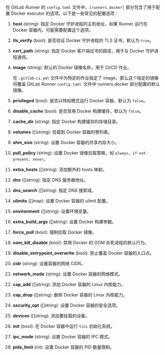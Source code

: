 在 GitLab Runner 的 `config.toml` 文件中，`[runners.docker]` 部分包含了用于配置 Docker executor 的选项。以下是一些常见的配置选项：

1. **host** (string):
   指定 Docker 守护进程的主机地址，如果 Runner 运行在 Docker 容器内，可能需要配置这个选项。

2. **tls_verify** (bool):
   是否验证 Docker 守护进程的 TLS 证书，默认为 `true`。

3. **cert_path** (string):
   指定 Docker 客户端证书的路径，用于与 Docker 守护进程通信。

4. **image** (string):
   默认的 Docker 镜像名称，用于 CI/CD 作业。

   在 `.gitlab-ci.yml` 文件中为特定的作业指定了 image，那么这个指定的镜像将覆盖 GitLab Runner `config.toml `文件中 runners.docker 部分配置的默认镜像。

5. **privileged** (bool):
   是否以特权模式运行 Docker 容器，默认为 `false`。

6. **disable_cache** (bool):
   是否禁用 Docker 构建缓存，默认为 `false`。

7. **cache_dir** (string):
   指定 Docker 构建缓存的存储目录。

8. **volumes** ([]string):
   挂载到 Docker 容器的卷列表。

9. **shm_size** (string):
   设置 Docker 容器的共享内存大小。

10. **pull_policy** (string):
    设置 Docker 镜像拉取策略，如 `always`、`if-not-present`、`never`。

11. **extra_hosts** ([]string):
    添加额外的 hosts 映射。

12. **dns** ([]string):
    指定 DNS 服务器地址。

13. **dns_search** ([]string):
    指定 DNS 搜索域。

14. **ulimits** ([]map):
    设置 Docker 容器的 ulimit 配置。

15. **environment** ([]string):
    设置环境变量。

16. **extra_build_args** ([]string):
    设置 Docker 构建参数。

17. **force_pull** (bool):
    强制拉取 Docker 镜像。

18. **oom_kill_disable** (bool):
    禁用 Docker 的 OOM 杀死进程的默认行为。

19. **disable_entrypoint_overwrite** (bool):
    禁止覆盖 Docker 容器的入口点。

20. **cidr** (string):
    设置容器的网络 CIDR。

21. **network_mode** (string):
    设置 Docker 容器的网络模式。

22. **cap_add** ([]string):
    添加 Docker 容器的 Linux 内核能力。

23. **cap_drop** ([]string):
    删除 Docker 容器的 Linux 内核能力。

24. **security_opt** ([]string):
    设置 Docker 容器的安全选项。

25. **devices** ([]string):
    添加要挂载的设备。

26. **init** (bool):
    在 Docker 容器中运行 `tini` 初始化系统。

27. **ipc_mode** (string):
    设置 Docker 容器的 IPC 模式。

28. **pids_limit** (int):
    设置 Docker 容器的 PID 数量限制。
